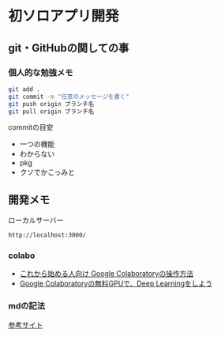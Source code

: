 # 初ソロアプリ開発
## git・GitHubの関しての事
### 個人的な勉強メモ

```bash
git add .
git commit -m "任意のメッセージを書く"
git push origin ブランチ名
git pull origin ブランチ名
```
commitの目安　　
- 一つの機能
- わからない
- pkg
- クソでかこっみと


## 開発メモ
ローカルサーバー
```bash
http://localhost:3000/
```
### colabo
- [これから始める人向け Google Colaboratoryの操作方法](https://qiita.com/DeepTama/items/02e299b2c616a603fb4a)
- [Google Colaboratoryの無料GPUで、Deep Learningをしよう](https://note.com/mucun_wuxian/n/n62246a0277c1)


### mdの記法
[参考サイト](https://qiita.com/oreo/items/82183bfbaac69971917f)